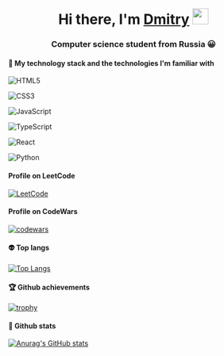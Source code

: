<h1 align="center">Hi there, I'm <a href="https://github.com/altq33" target="_blank">Dmitry</a> 
<img src="https://github.com/blackcater/blackcater/raw/main/images/Hi.gif" height="32"/></h1>
<h3 align="center">Computer science student from Russia 😀</h3>
<h4 align="left"> 🚀 My technology stack and the technologies I'm familiar with </h4>

 ![HTML5](https://img.shields.io/badge/html5-%23E34F26.svg?style=for-the-badge&logo=html5&logoColor=white)   
 
 ![CSS3](https://img.shields.io/badge/css3-%231572B6.svg?style=for-the-badge&logo=css3&logoColor=white)
 
  ![JavaScript](https://img.shields.io/badge/javascript-%23323330.svg?style=for-the-badge&logo=javascript&logoColor=%23F7DF1E)

  ![TypeScript](https://img.shields.io/badge/TypeScript-007ACC?style=for-the-badge&logo=typescript&logoColor=white)

   ![React]( 	https://img.shields.io/badge/React-20232A?style=for-the-badge&logo=react&logoColor=61DAFB)
 
 ![Python](https://img.shields.io/badge/python-3670A0?style=for-the-badge&logo=python&logoColor=ffdd54)
 

<h4 align="left">Profile on LeetCode</h4>

[![LeetCode](https://img.shields.io/badge/dynamic/json?style=for-the-badge&labelColor=black&color=%23ffa116&label=Solved&query=solved&url=https%3A%2F%2Fbadge.xyli.tech/%2Fapi%2Fusers%2Faltq33&logo=leetcode&logoColor=yellow)](https://leetcode.com/altq33/)

<h4 align="left">Profile on CodeWars</h4>

[![codewars](https://www.codewars.com/users/altq33/badges/large)](https://www.codewars.com/users/altq33)

<h4 align="left">👽 Top langs</h4>

[![Top Langs](https://github-readme-stats.vercel.app/api/top-langs/?username=altq33&theme=radical)](https://github.com/anuraghazra/github-readme-stats)

<h4 align="left">🏆 Github achievements</h4>

[![trophy](https://github-profile-trophy.vercel.app/?username=altq33&theme=radical)](https://github.com/ryo-ma/github-profile-trophy)

<h4 align="left">🌳 Github stats</h4>

[![Anurag's GitHub stats](https://github-readme-stats.vercel.app/api?username=altq33&theme=radical&show_icons=true)](https://github.com/anuraghazra/github-readme-stats)

